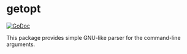# getopt

[![GoDoc](https://img.shields.io/badge/api-Godoc-blue.svg?style=flat-square)](https://godoc.org/github.com/legionus/getopt)

This package provides simple GNU-like parser for the command-line arguments.
